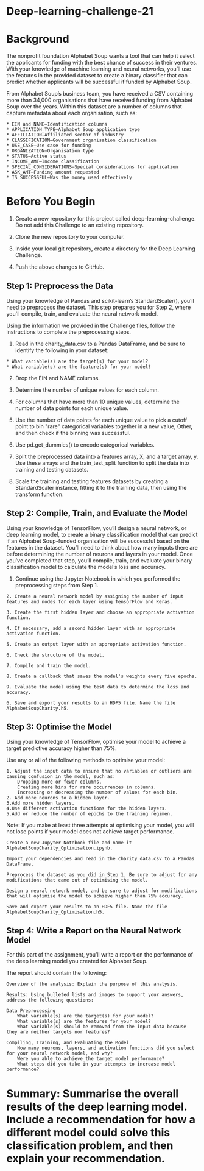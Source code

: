 # Deep-learning-challenge-21
# Background

The nonprofit foundation Alphabet Soup wants a tool that can help it select the applicants for funding with the best chance of success in their ventures. With your knowledge of machine learning and neural networks, you’ll use the features in the provided dataset to create a binary classifier that can predict whether applicants will be successful if funded by Alphabet Soup.

From Alphabet Soup’s business team, you have received a CSV containing more than 34,000 organisations that have received funding from Alphabet Soup over the years. Within this dataset are a number of columns that capture metadata about each organisation, such as:

    * EIN and NAME—Identification columns
    * APPLICATION_TYPE—Alphabet Soup application type
    * AFFILIATION—Affiliated sector of industry
    * CLASSIFICATION—Government organisation classification
    * USE_CASE—Use case for funding
    * ORGANIZATION—Organisation type
    * STATUS—Active status
    * INCOME_AMT—Income classification
    * SPECIAL_CONSIDERATIONS—Special considerations for application
    * ASK_AMT—Funding amount requested
    * IS_SUCCESSFUL—Was the money used effectively

# Before You Begin

   1. Create a new repository for this project called deep-learning-challenge. Do not add this Challenge to an existing repository.

   2. Clone the new repository to your computer.

   3. Inside your local git repository, create a directory for the Deep Learning Challenge.

   4. Push the above changes to GitHub.

   ## Step 1: Preprocess the Data

Using your knowledge of Pandas and scikit-learn’s StandardScaler(), you’ll need to preprocess the dataset. This step prepares you for Step 2, where you'll compile, train, and evaluate the neural network model.

Using the information we provided in the Challenge files, follow the instructions to complete the preprocessing steps.

   1. Read in the charity_data.csv to a Pandas DataFrame, and be sure to identify the following in your dataset:

    * What variable(s) are the target(s) for your model?
    * What variable(s) are the feature(s) for your model?

   2. Drop the EIN and NAME columns.

   3. Determine the number of unique values for each column.

   4. For columns that have more than 10 unique values, determine the number of data points for each unique value.

   5. Use the number of data points for each unique value to pick a cutoff point to bin "rare" categorical variables together in a new value, Other, and then check if the binning was successful.

   6. Use pd.get_dummies() to encode categorical variables.

   7. Split the preprocessed data into a features array, X, and a target array, y. Use these arrays and the train_test_split function to split the data into training and testing datasets.

   8. Scale the training and testing features datasets by creating a StandardScaler instance, fitting it to the training data, then using the transform function.

## Step 2: Compile, Train, and Evaluate the Model

Using your knowledge of TensorFlow, you’ll design a neural network, or deep learning model, to create a binary classification model that can predict if an Alphabet Soup-funded organisation will be successful based on the features in the dataset. You’ll need to think about how many inputs there are before determining the number of neurons and layers in your model. Once you’ve completed that step, you’ll compile, train, and evaluate your binary classification model to calculate the model’s loss and accuracy.

   1. Continue using the Jupyter Notebook in which you performed the preprocessing steps from Step 1.

    2. Create a neural network model by assigning the number of input features and nodes for each layer using TensorFlow and Keras.

    3. Create the first hidden layer and choose an appropriate activation function.

    4. If necessary, add a second hidden layer with an appropriate activation function.

    5. Create an output layer with an appropriate activation function.

    6. Check the structure of the model.

    7. Compile and train the model.

    8. Create a callback that saves the model's weights every five epochs.

    9. Evaluate the model using the test data to determine the loss and accuracy.

    6. Save and export your results to an HDF5 file. Name the file AlphabetSoupCharity.h5.

## Step 3: Optimise the Model

Using your knowledge of TensorFlow, optimise your model to achieve a target predictive accuracy higher than 75%.

Use any or all of the following methods to optimise your model:

    1. Adjust the input data to ensure that no variables or outliers are causing confusion in the model, such as:
        Dropping more or fewer columns.
        Creating more bins for rare occurrences in columns.
        Increasing or decreasing the number of values for each bin.
    2. Add more neurons to a hidden layer.
    3.Add more hidden layers.
    4.Use different activation functions for the hidden layers.
    5.Add or reduce the number of epochs to the training regimen.

Note: If you make at least three attempts at optimising your model, you will not lose points if your model does not achieve target performance.

    Create a new Jupyter Notebook file and name it AlphabetSoupCharity_Optimisation.ipynb.

    Import your dependencies and read in the charity_data.csv to a Pandas DataFrame.

    Preprocess the dataset as you did in Step 1. Be sure to adjust for any modifications that came out of optimising the model.

    Design a neural network model, and be sure to adjust for modifications that will optimise the model to achieve higher than 75% accuracy.

    Save and export your results to an HDF5 file. Name the file AlphabetSoupCharity_Optimisation.h5.

## Step 4: Write a Report on the Neural Network Model

For this part of the assignment, you’ll write a report on the performance of the deep learning model you created for Alphabet Soup.

The report should contain the following:

    Overview of the analysis: Explain the purpose of this analysis.

    Results: Using bulleted lists and images to support your answers, address the following questions:

    Data Preprocessing
        What variable(s) are the target(s) for your model?
        What variable(s) are the features for your model?
        What variable(s) should be removed from the input data because they are neither targets nor features?

    Compiling, Training, and Evaluating the Model
        How many neurons, layers, and activation functions did you select for your neural network model, and why?
        Were you able to achieve the target model performance?
        What steps did you take in your attempts to increase model performance?

# Summary: Summarise the overall results of the deep learning model. Include a recommendation for how a different model could solve this classification problem, and then explain your recommendation.



